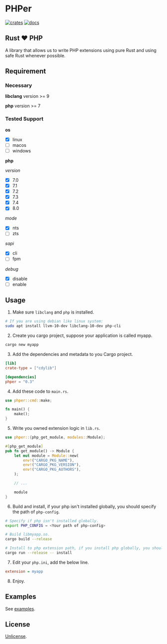 # PHPer

[![crates](https://img.shields.io/crates/v/phper?style=flat-square)](https://crates.io/crates/phper)
[![docs](https://img.shields.io/docsrs/phper?style=flat-square)](https://docs.rs/phper)

## Rust ❤️ PHP

A library that allows us to write PHP extensions using pure Rust and using safe Rust whenever possible.

## Requirement

### Necessary

**libclang** version >= 9

**php** version >= 7

### Tested Support

**os**

- [x] linux
- [ ] macos
- [ ] windows

**php**

*version*

- [x] 7.0
- [x] 7.1
- [x] 7.2
- [x] 7.3
- [x] 7.4
- [x] 8.0

*mode*

- [x] nts
- [ ] zts

*sapi*

- [x] cli
- [ ] fpm

*debug*

- [x] disable
- [ ] enable

## Usage

1. Make sure `libclang` and `php` is installed.

```bash
# If you are using debian like linux system:
sudo apt install llvm-10-dev libclang-10-dev php-cli
```

2. Create you cargo project, suppose your application is called myapp.

```bash
cargo new myapp
```

3. Add the dependencies and metadata to you Cargo project.

```toml
[lib]
crate-type = ["cdylib"]

[dependencies]
phper = "0.3"
```

4. Add these code to `main.rs`.

```rust
use phper::cmd::make;

fn main() {
    make();
}
```

5. Write you owned extension logic in `lib.rs`.

```rust
use phper::{php_get_module, modules::Module};

#[php_get_module]
pub fn get_module() -> Module {
    let mut module = Module::new(
        env!("CARGO_PKG_NAME"),
        env!("CARGO_PKG_VERSION"),
        env!("CARGO_PKG_AUTHORS"),
    );

    // ...

    module
}
```

6. Build and install, if your php isn't installed globally, you should specify the path of `php-config`.

```bash
# Specify if php isn't installed globally.
export PHP_CONFIG = <Your path of php-config>

# Build libmyapp.so.
cargo build --release

# Install to php extension path, if you install php globally, you should use sudo.
cargo run --release -- install
```

7. Edit your `php.ini`, add the below line.

```ini
extension = myapp
```

8. Enjoy.

## Examples

See [examples](https://github.com/jmjoy/phper/tree/master/examples).

## License

[Unlicense](https://github.com/jmjoy/phper/blob/master/LICENSE).
